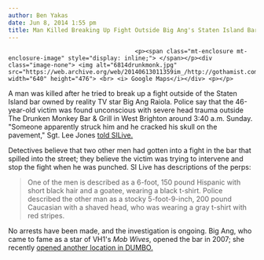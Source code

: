```yaml
---
author: Ben Yakas
date: Jun 8, 2014 1:55 pm
title: Man Killed Breaking Up Fight Outside Big Ang's Staten Island Bar
---
```


	
										<p><span class="mt-enclosure mt-enclosure-image" style="display: inline;"> </span></p><div class="image-none"> <img alt="6814drunkmonk.jpg" src="https://web.archive.org/web/20140613011359im_/http://gothamist.com/attachments/byakas/6814drunkmonk.jpg" width="640" height="476"> <br> <i> Google Maps</i></div> <p></p>

<p>A man was killed after he tried to break up a fight outside of the Staten Island bar owned by reality TV star Big Ang Raiola. Police say that the 46-year-old victim was found unconscious with severe head trauma outside The Drunken Monkey Bar &amp; Grill in West Brighton around 3:40 a.m. Sunday. &quot;Someone apparently struck him and he cracked his skull on the pavement,&quot; Sgt. Lee Jones <a href="https://web.archive.org/web/20140613011359/http://www.silive.com/northshore/index.ssf/2014/06/man_killed_trying_to_break_up.html#incart_m-rpt-1">told SILive.</a></p>

<p>Detectives believe that two other men had gotten into a fight in the bar that spilled into the street; they believe the victim was trying to intervene and stop the fight when he was punched. SI Live has descriptions of the perps:</p>

<blockquote>One of the men is described as a 6-foot, 150 pound Hispanic with short black hair and a goatee, wearing a black t-shirt. Police described the other man as a stocky 5-foot-9-inch, 200 pound Caucasian with a shaved head, who was wearing a gray t-shirt with red stripes.</blockquote>

<p>No arrests have been made, and the investigation is ongoing. Big Ang, who came to fame as a star of VH1&apos;s <em>Mob Wives</em>, opened the bar in 2007; she recently <a href="https://web.archive.org/web/20140613011359/http://gothamist.com/2014/05/06/photos_opening_night_at_big_angs_br.php">opened another location in DUMBO.</a></p>					
										
									
				